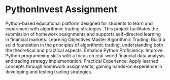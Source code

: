 # PythonInvest Assignment
Python-based educational platform designed for students  to learn and experiment with algorithmic trading strategies. This project facilitates the submission of homework assignments and supports self-directed learning in financial markets.
Learning Objectives
Master Algorithmic Trading: Build a solid foundation in the principles of algorithmic trading, understanding both the theoretical and practical aspects.
Enhance Python Proficiency: Improve  Python programming skills with a focus on real-world financial data analysis and trading strategy implementation.
Practical Experience: Apply learned concepts through homework assignments, gaining hands-on experience in developing and testing trading strategies.
